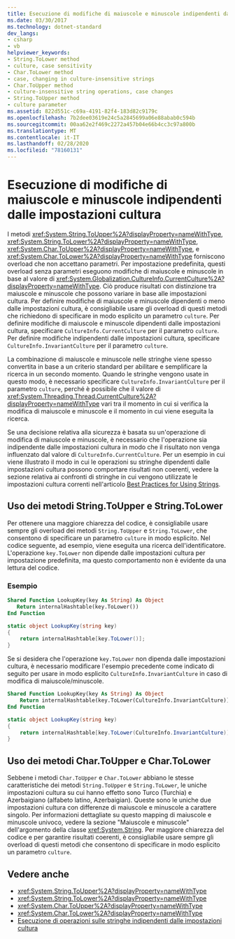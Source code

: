 ```yaml
---
title: Esecuzione di modifiche di maiuscole e minuscole indipendenti dalle impostazioni cultura
ms.date: 03/30/2017
ms.technology: dotnet-standard
dev_langs:
- csharp
- vb
helpviewer_keywords:
- String.ToLower method
- culture, case sensitivity
- Char.ToLower method
- case, changing in culture-insensitive strings
- Char.ToUpper method
- culture-insensitive string operations, case changes
- String.ToUpper method
- culture parameter
ms.assetid: 822d551c-c69a-4191-82f4-183d82c9179c
ms.openlocfilehash: 7b2dee03619e24c5a2845699a06e88abab0c594b
ms.sourcegitcommit: 00aa62e2f469c2272a457b04e66b4cc3c97a800b
ms.translationtype: MT
ms.contentlocale: it-IT
ms.lasthandoff: 02/28/2020
ms.locfileid: "78160131"
---
```

# <a name="performing-culture-insensitive-case-changes"></a>Esecuzione di modifiche di maiuscole e minuscole indipendenti dalle impostazioni cultura
I metodi <xref:System.String.ToUpper%2A?displayProperty=nameWithType>, <xref:System.String.ToLower%2A?displayProperty=nameWithType>, <xref:System.Char.ToUpper%2A?displayProperty=nameWithType>, e <xref:System.Char.ToLower%2A?displayProperty=nameWithType> forniscono overload che non accettano parametri. Per impostazione predefinita, questi overload senza parametri eseguono modifiche di maiuscole e minuscole in base al valore di <xref:System.Globalization.CultureInfo.CurrentCulture%2A?displayProperty=nameWithType>. Ciò produce risultati con distinzione tra maiuscole e minuscole che possono variare in base alle impostazioni cultura. Per definire modifiche di maiuscole e minuscole dipendenti o meno dalle impostazioni cultura, è consigliabile usare gli overload di questi metodi che richiedono di specificare in modo esplicito un parametro `culture`. Per definire modifiche di maiuscole e minuscole dipendenti dalle impostazioni cultura, specificare `CultureInfo.CurrentCulture` per il parametro `culture`. Per definire modifiche indipendenti dalle impostazioni cultura, specificare `CultureInfo.InvariantCulture` per il parametro `culture`.  
  
 La combinazione di maiuscole e minuscole nelle stringhe viene spesso convertita in base a un criterio standard per abilitare e semplificare la ricerca in un secondo momento. Quando le stringhe vengono usate in questo modo, è necessario specificare `CultureInfo.InvariantCulture` per il parametro `culture`, perché è possibile che il valore di <xref:System.Threading.Thread.CurrentCulture%2A?displayProperty=nameWithType> vari tra il momento in cui si verifica la modifica di maiuscole e minuscole e il momento in cui viene eseguita la ricerca.  
  
 Se una decisione relativa alla sicurezza è basata su un'operazione di modifica di maiuscole e minuscole, è necessario che l'operazione sia indipendente dalle impostazioni cultura in modo che il risultato non venga influenzato dal valore di `CultureInfo.CurrentCulture`. Per un esempio in cui viene illustrato il modo in cui le operazioni su stringhe dipendenti dalle impostazioni cultura possono comportare risultati non coerenti, vedere la sezione relativa ai confronti di stringhe in cui vengono utilizzate le impostazioni cultura correnti nell'articolo [Best Practices for Using Strings](../../../docs/standard/base-types/best-practices-strings.md).  
  
## <a name="using-the-stringtoupper-and-stringtolower-methods"></a>Uso dei metodi String.ToUpper e String.ToLower  
 Per ottenere una maggiore chiarezza del codice, è consigliabile usare sempre gli overload dei metodi `String.ToUpper` e `String.ToLower`, che consentono di specificare un parametro `culture` in modo esplicito. Nel codice seguente, ad esempio, viene eseguita una ricerca dell'identificatore. L'operazione `key.ToLower` non dipende dalle impostazioni cultura per impostazione predefinita, ma questo comportamento non è evidente da una lettura del codice.  
  
### <a name="example"></a>Esempio  
  
```vb  
Shared Function LookupKey(key As String) As Object  
   Return internalHashtable(key.ToLower())  
End Function  
```  
  
```csharp  
static object LookupKey(string key)
{  
    return internalHashtable[key.ToLower()];  
}  
```  
  
 Se si desidera che l'operazione `key.ToLower` non dipenda dalle impostazioni cultura, è necessario modificare l'esempio precedente come indicato di seguito per usare in modo esplicito `CultureInfo.InvariantCulture` in caso di modifica di maiuscole/minuscole.  
  
```vb  
Shared Function LookupKey(key As String) As Object  
    Return internalHashtable(key.ToLower(CultureInfo.InvariantCulture))  
End Function  
```  
  
```csharp  
static object LookupKey(string key)
{  
    return internalHashtable[key.ToLower(CultureInfo.InvariantCulture)];  
}  
```  
  
## <a name="using-the-chartoupper-and-chartolower-methods"></a>Uso dei metodi Char.ToUpper e Char.ToLower  
 Sebbene i metodi `Char.ToUpper` e `Char.ToLower` abbiano le stesse caratteristiche dei metodi `String.ToUpper` e `String.ToLower`, le uniche impostazioni cultura su cui hanno effetto sono Turco (Turchia) e Azerbaigiano (alfabeto latino, Azerbaigian). Queste sono le uniche due impostazioni cultura con differenze di maiuscole e minuscole a carattere singolo. Per informazioni dettagliate su questo mapping di maiuscole e minuscole univoco, vedere la sezione "Maiuscole e minuscole" dell'argomento della classe <xref:System.String>. Per maggiore chiarezza del codice e per garantire risultati coerenti, è consigliabile usare sempre gli overload di questi metodi che consentono di specificare in modo esplicito un parametro `culture`.  
  
## <a name="see-also"></a>Vedere anche

- <xref:System.String.ToUpper%2A?displayProperty=nameWithType>
- <xref:System.String.ToLower%2A?displayProperty=nameWithType>
- <xref:System.Char.ToUpper%2A?displayProperty=nameWithType>
- <xref:System.Char.ToLower%2A?displayProperty=nameWithType>
- [Esecuzione di operazioni sulle stringhe indipendenti dalle impostazioni cultura](../../../docs/standard/globalization-localization/performing-culture-insensitive-string-operations.md)
